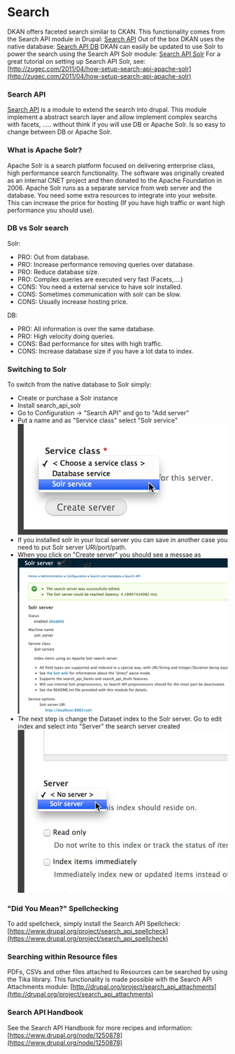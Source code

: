 # Search

DKAN offers faceted search similar to CKAN. This functionality comes from the Search API module in Drupal: [Search API](http://drupal.org/project/search_api) Out of the box DKAN uses the native database: [Search API DB](http://drupal.org/project/search_api_db) DKAN can easily be updated to use Solr to power the search using the Search API Solr module: [Search API Solr](http://drupal.org/project/search_api_solr) For a great tutorial on setting up Search API Solr, see: [http://zugec.com/2011/04/how-setup-search-api-apache-solr](http://zugec.com/2011/04/how-setup-search-api-apache-solr)

### Search API

[Search API](http://drupal.org/project/search_api) is a module to extend the search into drupal. This module implement a abstract search layer and allow implement complex searchs with facets, ..... without think if you will use DB or Apache Solr. Is so easy to change between DB or Apache Solr.


### What is Apache Solr?

Apache Solr is a search platform focused on delivering enterprise class, high performance search functionality. The software was originally created as an internal CNET project and then donated to the Apache Foundation in 2006. Apache Solr runs as a separate service from web server and the database. You need some extra  resources to integrate into your website. This can increase the price for hosting (If you have high traffic or want high performance you should use).


### DB vs Solr search

Solr:
 * PRO: Out from database.
 * PRO: Increase performance removing queries over database.
 * PRO: Reduce database size.
 * PRO: Complex queries are executed very fast (Facets,....)
 * CONS: You need a external service to have solr installed.
 * CONS: Sometimes communication with solr can be slow.
 * CONS: Usually increase hosting price.

DB:
 * PRO: All information is over the same database.
 * PRO: High velocity doing queries.
 * CONS: Bad performance for sites with high traffic.
 * CONS: Increase database size if you have a lot data to index.


### Switching to Solr

To switch from the native database to Solr simply:

*   Create or purchase a Solr instance
*   Install search_api_solr
*   Go to Configuration -> "Search API" and go to "Add server"
*   Put a name and as "Service class" select "Solr service" ![Create service class](../images/create_solr_server.jpg)
*   If you installed solr in your local server you can save in another case you need to put Solr server URI/port/path.
*   When you click on "Create server" you should see a messae as ![Success index created](../images/create_solr_server1.jpg)
*  The next step is change the Dataset index to the Solr server. Go to edit index and select into "Server" the search server created ![Change server into index](../images/create_solr_server2.jpg)

### "Did You Mean?" Spellchecking

To add spellcheck, simply install the Search API Spellcheck: [https://www.drupal.org/project/search_api_spellcheck](https://www.drupal.org/project/search_api_spellcheck)

### Searching within Resource files

PDFs, CSVs and other files attached to Resources can be searched by using the Tika library. This functionality is made possible with the Search API Attachments module: [http://drupal.org/project/search_api_attachments](http://drupal.org/project/search_api_attachments)

### Search API Handbook

See the Search API Handbook for more recipes and information: [https://www.drupal.org/node/1250878](https://www.drupal.org/node/1250878)
